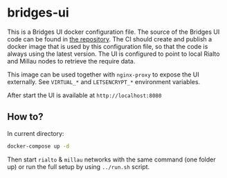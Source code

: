 # bridges-ui

This is a Bridges UI docker configuration file. The source of the Bridges UI code
can be found in [the repository](https://github.com/paritytech/parity-bridges-ui).
The CI should create and publish a docker image that is used by this configuration
file, so that the code is always using the latest version.
The UI is configured to point to local Rialto and Millau nodes to retrieve the require
data.

This image can be used together with `nginx-proxy` to expose the UI externally. See
`VIRTUAL_*` and `LETSENCRYPT_*` environment variables.

After start the UI is available at `http://localhost:8080`

## How to?

In current directory:
```bash
docker-compose up -d
```

Then start `rialto` & `millau` networks with the same command (one folder up) or
run the full setup by using `../run.sh` script.
